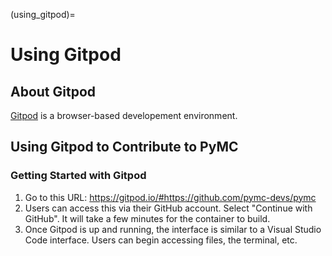 (using_gitpod)=
# Using Gitpod

## About Gitpod
[Gitpod](https://www.gitpod.io/) is a browser-based developement environment.

## Using Gitpod to Contribute to PyMC

### Getting Started with Gitpod
1. Go to this URL:  https://gitpod.io/#https://github.com/pymc-devs/pymc
2. Users can access this via their GitHub account. Select "Continue with GitHub". It will take a few minutes for the container to build.
3. Once Gitpod is up and running, the interface is similar to a Visual Studio Code interface. Users can begin accessing files, the terminal, etc.
